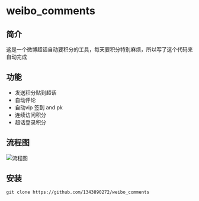 # weibo_comments
## 简介
这是一个微博超话自动要积分的工具，每天要积分特别麻烦，所以写了这个代码来自动完成
## 功能
* 发送积分贴到超话
* 自动评论
* 自动vip 签到 and pk
* 连续访问积分
* 超话登录积分
## 流程图
![流程图](https://github.com/1343890272/weibo_comments/blob/master/%E6%B5%81%E7%A8%8B%E5%9B%BE.jpg)
## 安装
```
git clone https://github.com/1343890272/weibo_comments
```
